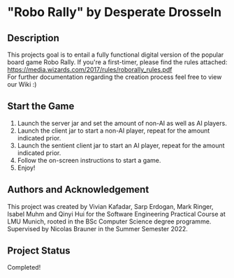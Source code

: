 # "Robo Rally" by Desperate Drosseln

## Description
This projects goal is to entail a fully functional digital version of the popular board game Robo Rally.
If you're a first-timer, please find the rules attached: https://media.wizards.com/2017/rules/roborally_rules.pdf
<br/>For further documentation regarding the creation process feel free to view our Wiki :)

## Start the Game

1. Launch the server jar and set the amount of non-AI as well as AI players.
2. Launch the client jar to start a non-AI player, repeat for the amount indicated prior.
3. Launch the sentient client jar to start an AI player, repeat for the amount indicated prior.
4. Follow the on-screen instructions to start a game.
6. Enjoy!

## Authors and Acknowledgement
This project was created by Vivian Kafadar, Sarp Erdogan, Mark Ringer, Isabel Muhm and Qinyi Hui for the Software Engineering Practical Course at LMU Munich, rooted in the BSc Computer Science degree programme. Supervised by Nicolas Brauner in the Summer Semester 2022.

## Project Status
Completed!